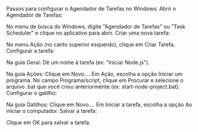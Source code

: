 Passos para configurar o Agendador de Tarefas no Windows:
Abrir o Agendador de Tarefas:

No menu de busca do Windows, digite "Agendador de Tarefas" ou "Task Scheduler" e clique no aplicativo para abrir.
Criar uma nova tarefa:

No menu Ação (no canto superior esquerdo), clique em Criar Tarefa.
Configurar a tarefa:

Na guia Geral:
Dê um nome à tarefa (ex: "Iniciar Node.js").

Na guia Ações:
Clique em Novo....
Em Ação, escolha a opção Iniciar um programa.
No campo Programa/script, clique em Procurar e selecione o arquivo .bat que você criou anteriormente (ex: start-node-project.bat).
Configurar o gatilho:

Na guia Gatilhos:
Clique em Novo....
Em Iniciar a tarefa, escolha a opção Ao iniciar o computador.
Salvar a tarefa:

Clique em OK para salvar a tarefa.
